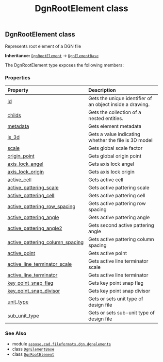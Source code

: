 ﻿---
title: DgnRootElement class
second_title: Aspose.CAD for Python via .NET API References
description: 
type: docs
weight: 200
url: /python-net/aspose.cad.fileformats.dgn.dgnelements/dgnrootelement/
is_root: false
---

## DgnRootElement class

Represents root element of a DGN file



**Inheritance:** [`DgnRootElement`](/cad/python-net/aspose.cad.fileformats.dgn.dgnelements/dgnrootelement) → 
[`DgnElementBase`](/cad/python-net/aspose.cad.fileformats.dgn.dgnelements/dgnelementbase)



The DgnRootElement type exposes the following members:

### Properties
| Property | Description |
| :- | :- |
| [id](/cad/python-net/aspose.cad.fileformats.dgn.dgnelements/dgnrootelement/id) | Gets the unique identifier of an object inside a drawing. |
| [childs](/cad/python-net/aspose.cad.fileformats.dgn.dgnelements/dgnrootelement/childs) | Gets the collection of a nested entities. |
| [metadata](/cad/python-net/aspose.cad.fileformats.dgn.dgnelements/dgnrootelement/metadata) | Gets element metadata |
| [is_3d](/cad/python-net/aspose.cad.fileformats.dgn.dgnelements/dgnrootelement/is_3d) | Gets a value indicating whether the file is 3D model |
| [scale](/cad/python-net/aspose.cad.fileformats.dgn.dgnelements/dgnrootelement/scale) | Gets global scale factor |
| [origin_point](/cad/python-net/aspose.cad.fileformats.dgn.dgnelements/dgnrootelement/origin_point) | Gets global origin point |
| [axis_lock_angel](/cad/python-net/aspose.cad.fileformats.dgn.dgnelements/dgnrootelement/axis_lock_angel) | Gets axis lock angel |
| [axis_lock_origin](/cad/python-net/aspose.cad.fileformats.dgn.dgnelements/dgnrootelement/axis_lock_origin) | Gets axis lock origin |
| [active_cell](/cad/python-net/aspose.cad.fileformats.dgn.dgnelements/dgnrootelement/active_cell) | Gets active cell |
| [active_pattering_scale](/cad/python-net/aspose.cad.fileformats.dgn.dgnelements/dgnrootelement/active_pattering_scale) | Gets active pattering scale |
| [active_pattering_cell](/cad/python-net/aspose.cad.fileformats.dgn.dgnelements/dgnrootelement/active_pattering_cell) | Gets active pattering cell |
| [active_pattering_row_spacing](/cad/python-net/aspose.cad.fileformats.dgn.dgnelements/dgnrootelement/active_pattering_row_spacing) | Gets active pattering row spacing |
| [active_pattering_angle](/cad/python-net/aspose.cad.fileformats.dgn.dgnelements/dgnrootelement/active_pattering_angle) | Gets active pattering angle |
| [active_pattering_angle2](/cad/python-net/aspose.cad.fileformats.dgn.dgnelements/dgnrootelement/active_pattering_angle2) | Gets second active pattering angle |
| [active_pattering_column_spacing](/cad/python-net/aspose.cad.fileformats.dgn.dgnelements/dgnrootelement/active_pattering_column_spacing) | Gets active pattering column spacing |
| [active_point](/cad/python-net/aspose.cad.fileformats.dgn.dgnelements/dgnrootelement/active_point) | Gets active point |
| [active_line_terminator_scale](/cad/python-net/aspose.cad.fileformats.dgn.dgnelements/dgnrootelement/active_line_terminator_scale) | Gets active line terminator scale |
| [active_line_terminator](/cad/python-net/aspose.cad.fileformats.dgn.dgnelements/dgnrootelement/active_line_terminator) | Gets active line terminator |
| [key_point_snap_flag](/cad/python-net/aspose.cad.fileformats.dgn.dgnelements/dgnrootelement/key_point_snap_flag) | Gets key point snap flag |
| [key_point_snap_divisor](/cad/python-net/aspose.cad.fileformats.dgn.dgnelements/dgnrootelement/key_point_snap_divisor) | Gets key point snap divisor |
| [unit_type](/cad/python-net/aspose.cad.fileformats.dgn.dgnelements/dgnrootelement/unit_type) | Gets or sets unit type of design file |
| [sub_unit_type](/cad/python-net/aspose.cad.fileformats.dgn.dgnelements/dgnrootelement/sub_unit_type) | Gets or sets sub-unit type of design file |



### See Also
* module [`aspose.cad.fileformats.dgn.dgnelements`](..)
* class [`DgnElementBase`](/cad/python-net/aspose.cad.fileformats.dgn.dgnelements/dgnelementbase)
* class [`DgnRootElement`](/cad/python-net/aspose.cad.fileformats.dgn.dgnelements/dgnrootelement)
